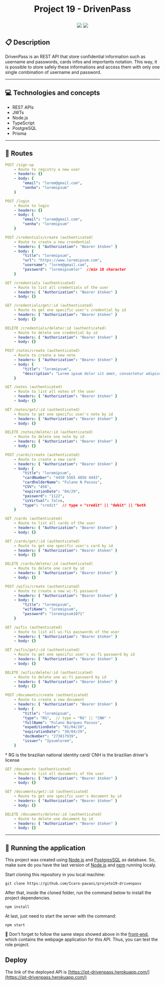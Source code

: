 # <p align = "center"> Project 19 - DrivenPass </p>

<p align = "center">
   <img src="https://img.shields.io/badge/author-Icaro Pavani-4dae71?style=flat-square" />
   <img src="https://img.shields.io/github/languages/count/Icaro-pavani/projeto19-drivenpass?color=4dae71&style=flat-square" />
</p>

## :clipboard: Description

DrivenPass is an REST API that store confidential information such as username and passwords, cards infos and importants notation. This way, it is possible to store safely these informations and access them with only one single combination of username and password.

---

## :computer: Technologies and concepts

- REST APIs
- JWTs
- Node.js
- TypeScript
- PostgreSQL
- Prisma

---

## :rocket: Routes

```yml
POST /sign-up
    - Route to registry a new user
    - headers: {}
    - body: {
        "email": "lorem@gmail.com",
        "senha": "loremipsum"
    }
```

```yml
POST /login
    - Route to login
    - headers: {}
    - body: {
        "email": "lorem@gmail.com",
        "senha": "loremipsum"
    }
```

```yml
POST /credentials/create (authenticated)
    - Route to create a new crendential
    - headers: { "Authorization": "Bearer $token" }
    - body: {
        "title": "loremipsum",
        "url": "https://www.loremipsum.com",
        "username": "lorem@gmail.com",
        "password": "loremipsumlor"  //min 10 character
    }
```

```yml
GET /credentials (authenticated)
    - Route to list all credentials of the user
    - headers: { "Authorization": "Bearer $token" }
    - body: {}
```

```yml
GET /credentials/get/:id (authenticated)
    - Route to get one specific user's credential by id
    - headers: { "Authorization": "Bearer $token" }
    - body: {}
```

```yml
DELETE /credentials/delete/:id (authenticated)
    - Route to delete one credential by id
    - headers: { "Authorization": "Bearer $token" }
    - body: {}
```

```yml
POST /notes/create (authenticated)
    - Route to create a new note
    - headers: { "Authorization": "Bearer $token" }
    - body: {
        "title": "loremipsum",
        "description": "Lorem ipsum dolor sit amet, consectetur adipiscing elit. Nulla urna massa, mollis id facilisis ut, tristique convallis dolor. Vestibulum ante ipsum primis in faucibus orci luctus et ultrices posuere cubilia curae;"
    }
```

```yml
GET /notes (authenticated)
    - Route to list all notes of the user
    - headers: { "Authorization": "Bearer $token" }
    - body: {}
```

```yml
GET /notes/get/:id (authenticated)
    - Route to get one specific user's note by id
    - headers: { "Authorization": "Bearer $token" }
    - body: {}
```

```yml
DELETE /notes/delete/:id (authenticated)
    - Route to delete one note by id
    - headers: { "Authorization": "Bearer $token" }
    - body: {}
```

```yml
POST /cards/create (authenticated)
    - Route to create a new card
    - headers: { "Authorization": "Bearer $token" }
    - body: {
        "title": "loremipsum",
        "cardNumber": "4450 5565 4856 4443",
        "cardholderName": "Fulano N Passos",
        "CVV": "456",
        "expirationDate": "04/29",
        "password": "1122",
        "isVirtual": false,
        "type": "credit"  // type = "credit" || "debit" || "both
    }
```

```yml
GET /cards (authenticated)
    - Route to list all cards of the user
    - headers: { "Authorization": "Bearer $token" }
    - body: {}
```

```yml
GET /cards/get/:id (authenticated)
    - Route to get one specific user's card by id
    - headers: { "Authorization": "Bearer $token" }
    - body: {}
```

```yml
DELETE /cards/delete/:id (authenticated)
    - Route to delete one card by id
    - headers: { "Authorization": "Bearer $token" }
    - body: {}
```

```yml
POST /wifis/create (authenticated)
    - Route to create a new wi-fi password
    - headers: { "Authorization": "Bearer $token" }
    - body: {
        "title": "loremipsum",
        "wifiName": "loremipsum",
        "password": "loremipsum1871"
    }
```

```yml
GET /wifis (authenticated)
    - Route to list all wi-fis passwords of the user
    - headers: { "Authorization": "Bearer $token" }
    - body: {}
```

```yml
GET /wifis/get/:id (authenticated)
    - Route to get one specific user's wi-fi password by id
    - headers: { "Authorization": "Bearer $token" }
    - body: {}
```

```yml
DELETE /wifis/delete/:id (authenticated)
    - Route to delete one wi-fi password by id
    - headers: { "Authorization": "Bearer $token" }
    - body: {}
```

```yml
POST /documents/create (authenticated)
    - Route to create a new document
    - headers: { "Authorization": "Bearer $token" }
    - body: {
        "title": "loremipsum",
        "type": "RG",  // type = "RG" || "CNH" *
        "fullName": "Fulano Narques Passos",
        "expeditionDate": "01/04/20",
        "expirationDate": "30/04/29",
        "docNumber": "273817939",
        "issuer": "Ipsumlorem",
    }
```

\* RG is the brazilian national identity card/ CNH is the brazilian driver's license

```yml
GET /documents (authenticated)
    - Route to list all documents of the user
    - headers: { "Authorization": "Bearer $token" }
    - body: {}
```

```yml
GET /documents/get/:id (authenticated)
    - Route to get one specific user's document by id
    - headers: { "Authorization": "Bearer $token" }
    - body: {}
```

```yml
DELETE /documents/delete/:id (authenticated)
    - Route to delete one document by id
    - headers: { "Authorization": "Bearer $token" }
    - body: {}
```

---

## 🏁 Running the application

This project was created using [Node.js](https://nodejs.org/en/download/) and [PostgresSQL](https://www.postgresql.org/) as database. So, make sure do you have the last version of [Node.js](https://nodejs.org/en/download/) and [npm](https://www.npmjs.com/) running localy.

Start cloning this repository in you local machine:

```
git clone https://github.com/Icaro-pavani/projeto19-drivenpass
```

After that, inside the cloned folder, run the command below to install the project dependencies.

```
npm install
```

At last, just need to start the server with the command:

```
npm start
```

:stop_sign: Don't forget to follow the same steps showed above in the [front-end](https://github.com/Icaro-pavani/projeto19-drivenpass/tree/main/front-end), which contains the webpage application for this API. Thus, you can test the role project.

## Deploy

The link of the deployed API is [https://ipt-drivenpass.herokuapp.com/](https://ipt-drivenpass.herokuapp.com/)
